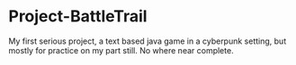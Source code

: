 # Project-BattleTrail
My first serious project, a text based java game in a cyberpunk setting, but mostly for practice on my part still.
No where near complete.
